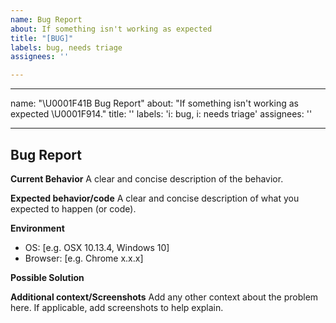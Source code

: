 ```yaml
---
name: Bug Report
about: If something isn't working as expected
title: "[BUG]"
labels: bug, needs triage
assignees: ''

---
```


---
name: "\U0001F41B Bug Report"
about: "If something isn't working as expected \U0001F914."
title: ''
labels: 'i: bug, i: needs triage'
assignees: ''

---

## Bug Report

**Current Behavior**
A clear and concise description of the behavior.

**Expected behavior/code**
A clear and concise description of what you expected to happen (or code).

**Environment**
- OS: [e.g. OSX 10.13.4, Windows 10]
- Browser: [e.g. Chrome x.x.x]

**Possible Solution**
<!--- Only if you have suggestions on a fix for the bug -->

**Additional context/Screenshots**
Add any other context about the problem here. If applicable, add screenshots to help explain.
